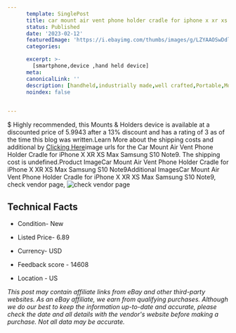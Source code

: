 ```yaml
---
      template: SinglePost
      title: car mount air vent phone holder cradle for iphone x xr xs max samsung s10 note9
      status: Published
      date: '2023-02-12'
      featuredImage: 'https://i.ebayimg.com/thumbs/images/g/LZYAAOSwDdldXYBf/s-l225.jpg'
      categories: 

      excerpt: >-
        [smartphone,device ,hand held device]
      meta:
      canonicalLink: ''
      description: [handheld,industrially made,well crafted,Portable,Mobile,Compact,Convenient,Lightweight,Maneuverable,Man-portable,Miniature,Carriable,Hand-held,Light,Holdable,Transportable,Mobile device,Pocket-sized,On-the-go,Wireless,Cordless,Compact size,Convenient size, smartphone,device ,hand held device]
      noindex: false

        
---
```

$
    Highly recommended, this Mounts & Holders device is available at a discounted price of 5.9943 after a 13% discount and has a rating of 3 as of the time this blog was written.Learn More about the shipping costs and additional by [Clicking Here](https://www.ebay.com/itm/115098393698?hash=item1acc661c62%3Ag%3ALZYAAOSwDdldXYBf&mkevt=1&mkcid=1&mkrid=711-53200-19255-0&campid=%253CePNCampaignId%253E&customid=%253CreferenceId%253E&toolid=10049)image urls for the Car Mount Air Vent Phone Holder Cradle for iPhone X XR XS Max Samsung S10 Note9. The shipping cost is undefined.Product ImageCar Mount Air Vent Phone Holder Cradle for iPhone X XR XS Max Samsung S10 Note9Additional ImagesCar Mount Air Vent Phone Holder Cradle for iPhone X XR XS Max Samsung S10 Note9, check vendor page, ![check vendor page](https://origin-galleryplus.ebayimg.com/ws/web/115098393698_2_0_1/225x225.jpg,https://origin-galleryplus.ebayimg.com/ws/web/115098393698_3_0_1/225x225.jpg,https://origin-galleryplus.ebayimg.com/ws/web/115098393698_4_0_1/225x225.jpg,https://origin-galleryplus.ebayimg.com/ws/web/115098393698_5_0_1/225x225.jpg,https://origin-galleryplus.ebayimg.com/ws/web/115098393698_6_0_1/225x225.jpg,https://origin-galleryplus.ebayimg.com/ws/web/115098393698_7_0_1/225x225.jpg,https://origin-galleryplus.ebayimg.com/ws/web/115098393698_8_0_1/225x225.jpg,https://origin-galleryplus.ebayimg.com/ws/web/115098393698_9_0_1/225x225.jpg,https://origin-galleryplus.ebayimg.com/ws/web/115098393698_10_0_1/225x225.jpg,https://origin-galleryplus.ebayimg.com/ws/web/115098393698_11_0_1/225x225.jpg,https://origin-galleryplus.ebayimg.com/ws/web/115098393698_12_0_1/225x225.jpg)
    
    

 ## Technical Facts 



     
      

 - Condition- New 


      

 - Listed Price- 6.89 


      

 - Currency- USD 


      

 - Feedback score - 14608 


      

 - Location - US 


      
      

 *_This post may contain affiliate links from eBay and other third-party websites. As an eBay affiliate, we earn from qualifying purchases. Although we do our best to keep the information up-to-date and accurate, please check the date and all details with the vendor's website before making a purchase. Not all data may be accurate._*



    
    
    
    
    